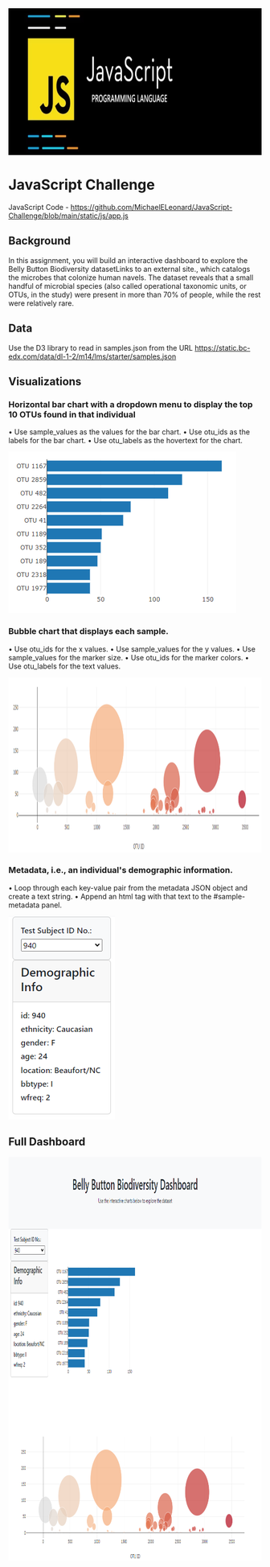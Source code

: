 <img src="Pics/Header.png" width="893" height="292">


# JavaScript Challenge

JavaScript Code - https://github.com/MichaelELeonard/JavaScript-Challenge/blob/main/static/js/app.js


## Background
In this assignment, you will build an interactive dashboard to explore the Belly Button Biodiversity datasetLinks to an external site., which catalogs the microbes that colonize human navels.
The dataset reveals that a small handful of microbial species (also called operational taxonomic units, or OTUs, in the study) were present in more than 70% of people, while the rest were relatively rare.


## Data
Use the D3 library to read in samples.json from the URL https://static.bc-edx.com/data/dl-1-2/m14/lms/starter/samples.json

## Visualizations
### Horizontal bar chart with a dropdown menu to display the top 10 OTUs found in that individual
•	Use sample_values as the values for the bar chart.
•	Use otu_ids as the labels for the bar chart.
•	Use otu_labels as the hovertext for the chart.

<img src="Pics/940 Bar Chart.png" width="454" height="321">


###  Bubble chart that displays each sample.
•	Use otu_ids for the x values.
•	Use sample_values for the y values.
•	Use sample_values for the marker size.
•	Use otu_ids for the marker colors.
•	Use otu_labels for the text values.

<img src="Pics/940 Bubble Chart.png" width="1195" height="348">



### Metadata, i.e., an individual's demographic information.
•	Loop through each key-value pair from the metadata JSON object and create a text string.
•	Append an html tag with that text to the #sample-metadata panel.

<img src="Pics/940 Metadata.png" width="212" height="404">

## Full Dashboard

<img src="Pics/Full Dashboard.png" width="987" height="803">

